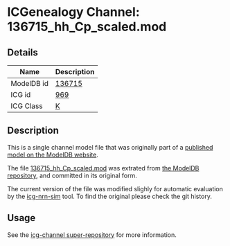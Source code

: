 # ICGenealogy Channel: 136715\_hh\_Cp\_scaled.mod

## Details

Name | Description
---- | -----------
ModelDB id | [136715](http://senselab.med.yale.edu/ModelDB/ShowModel.cshtml?model=136715)
ICG id | [969](http://icg.neurotheory.ox.ac.uk/channels/1/969)
ICG Class | [K](http://icg.neurotheory.ox.ac.uk/channels/1)

## Description

This is a single channel model file that was originally part of a [published model on the ModelDB website](http://senselab.med.yale.edu/mModelDB/ShowModel.cshtml?model=136715).


The file [136715\_hh\_Cp\_scaled.mod](136715_hh_Cp_scaled.mod) was extrated from [the ModelDB repository](http://senselab.med.yale.edu/ModelDB/ShowModel.cshtml?model=136715), and committed in its original form.

The current version of the file was modified slighly for automatic evaluation by the [icg-nrn-sim](https://github.com/icgenealogy/icg-nrn-sim) tool. To find the original please check the git history.


## Usage

See the [icg-channel super-repository](https://github.com/icgenealogy/icg-channels) for more information.